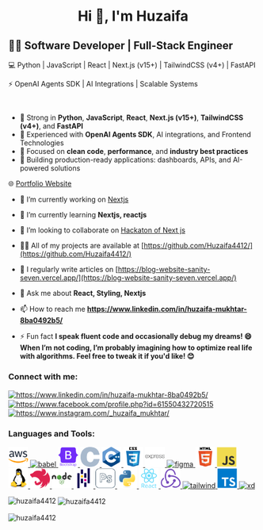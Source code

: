 <h1 align="center">Hi 👋, I'm Huzaifa</h1>
<h2>👨‍💻 Software Developer | Full-Stack Engineer</h2>

<p>💻 Python | JavaScript | React | Next.js (v15+) | TailwindCSS (v4+) | FastAPI</p>
<p>⚡ OpenAI Agents SDK | AI Integrations | Scalable Systems</p>

<br/>

<ul>
  <li>🔹 Strong in <b>Python</b>, <b>JavaScript</b>, <b>React</b>, <b>Next.js (v15+)</b>, <b>TailwindCSS (v4+)</b>, and <b>FastAPI</b></li>
  <li>🔹 Experienced with <b>OpenAI Agents SDK</b>, AI integrations, and Frontend Technologies</li>
  <li>🔹 Focused on <b>clean code</b>, <b>performance</b>, and <b>industry best practices</b></li>
  <li>🔹 Building production-ready applications: dashboards, APIs, and AI-powered solutions</li>
</ul>

<p>🌐 <a href="https://huzaifa-mukhtar-official.vercel.app" target="_blank">Portfolio Website</a></p>



- 🔭 I’m currently working on [Nextjs](aurabyns.store)

- 🌱 I’m currently learning **Nextjs, reactjs**

- 👯 I’m looking to collaborate on [Hackaton of Next js](https://hackaton-next-js.vercel.app/)

- 👨‍💻 All of my projects are available at [https://github.com/Huzaifa4412/](https://github.com/Huzaifa4412/)

- 📝 I regularly write articles on [https://blog-website-sanity-seven.vercel.app/](https://blog-website-sanity-seven.vercel.app/)

- 💬 Ask me about **React, Styling, Nextjs**

- 📫 How to reach me **https://www.linkedin.com/in/huzaifa-mukhtar-8ba0492b5/**

- ⚡ Fun fact **I speak fluent code and occasionally debug my dreams! 😄 When I’m not coding, I’m probably imagining how to optimize real life with algorithms. Feel free to tweak it if you'd like! 😊**

<h3 align="left">Connect with me:</h3>
<p align="left">
<a href="https://linkedin.com/in/https://www.linkedin.com/in/huzaifa-mukhtar-8ba0492b5/" target="blank"><img align="center" src="https://raw.githubusercontent.com/rahuldkjain/github-profile-readme-generator/master/src/images/icons/Social/linked-in-alt.svg" alt="https://www.linkedin.com/in/huzaifa-mukhtar-8ba0492b5/" height="30" width="40" /></a>
<a href="https://www.facebook.com/huzaifa.mukhtar.2025/" target="blank"><img align="center" src="https://raw.githubusercontent.com/rahuldkjain/github-profile-readme-generator/master/src/images/icons/Social/facebook.svg" alt="https://www.facebook.com/profile.php?id=61550432720515" height="30" width="40" /></a>
<a href="https://www.instagram.com/_huzaifa_mukhtar/" target="blank"><img align="center" src="https://raw.githubusercontent.com/rahuldkjain/github-profile-readme-generator/master/src/images/icons/Social/instagram.svg" alt="https://www.instagram.com/_huzaifa_mukhtar/" height="30" width="40" /></a>
</p>

<h3 align="left">Languages and Tools:</h3>
<p align="left"> <a href="https://aws.amazon.com" target="_blank" rel="noreferrer"> <img src="https://raw.githubusercontent.com/devicons/devicon/master/icons/amazonwebservices/amazonwebservices-original-wordmark.svg" alt="aws" width="40" height="40"/> </a> <a href="https://babeljs.io/" target="_blank" rel="noreferrer"> <img src="https://www.vectorlogo.zone/logos/babeljs/babeljs-icon.svg" alt="babel" width="40" height="40"/> </a> <a href="https://getbootstrap.com" target="_blank" rel="noreferrer"> <img src="https://raw.githubusercontent.com/devicons/devicon/master/icons/bootstrap/bootstrap-plain-wordmark.svg" alt="bootstrap" width="40" height="40"/> </a> <a href="https://www.cprogramming.com/" target="_blank" rel="noreferrer"> <img src="https://raw.githubusercontent.com/devicons/devicon/master/icons/c/c-original.svg" alt="c" width="40" height="40"/> </a> <a href="https://www.w3schools.com/cpp/" target="_blank" rel="noreferrer"> <img src="https://raw.githubusercontent.com/devicons/devicon/master/icons/cplusplus/cplusplus-original.svg" alt="cplusplus" width="40" height="40"/> </a> <a href="https://www.w3schools.com/css/" target="_blank" rel="noreferrer"> <img src="https://raw.githubusercontent.com/devicons/devicon/master/icons/css3/css3-original-wordmark.svg" alt="css3" width="40" height="40"/> </a> <a href="https://expressjs.com" target="_blank" rel="noreferrer"> <img src="https://raw.githubusercontent.com/devicons/devicon/master/icons/express/express-original-wordmark.svg" alt="express" width="40" height="40"/> </a> <a href="https://www.figma.com/" target="_blank" rel="noreferrer"> <img src="https://www.vectorlogo.zone/logos/figma/figma-icon.svg" alt="figma" width="40" height="40"/> </a> <a href="https://www.w3.org/html/" target="_blank" rel="noreferrer"> <img src="https://raw.githubusercontent.com/devicons/devicon/master/icons/html5/html5-original-wordmark.svg" alt="html5" width="40" height="40"/> </a> <a href="https://developer.mozilla.org/en-US/docs/Web/JavaScript" target="_blank" rel="noreferrer"> <img src="https://raw.githubusercontent.com/devicons/devicon/master/icons/javascript/javascript-original.svg" alt="javascript" width="40" height="40"/> </a> <a href="https://www.linux.org/" target="_blank" rel="noreferrer"> <img src="https://raw.githubusercontent.com/devicons/devicon/master/icons/linux/linux-original.svg" alt="linux" width="40" height="40"/> </a> <a href="https://nestjs.com/" target="_blank" rel="noreferrer"> <img src="https://raw.githubusercontent.com/devicons/devicon/master/icons/nestjs/nestjs-plain.svg" alt="nestjs" width="40" height="40"/> </a> <a href="https://nodejs.org" target="_blank" rel="noreferrer"> <img src="https://raw.githubusercontent.com/devicons/devicon/master/icons/nodejs/nodejs-original-wordmark.svg" alt="nodejs" width="40" height="40"/> </a> <a href="https://pandas.pydata.org/" target="_blank" rel="noreferrer"> <img src="https://raw.githubusercontent.com/devicons/devicon/2ae2a900d2f041da66e950e4d48052658d850630/icons/pandas/pandas-original.svg" alt="pandas" width="40" height="40"/> </a> <a href="https://www.photoshop.com/en" target="_blank" rel="noreferrer"> <img src="https://raw.githubusercontent.com/devicons/devicon/master/icons/photoshop/photoshop-line.svg" alt="photoshop" width="40" height="40"/> </a> <a href="https://www.python.org" target="_blank" rel="noreferrer"> <img src="https://raw.githubusercontent.com/devicons/devicon/master/icons/python/python-original.svg" alt="python" width="40" height="40"/> </a> <a href="https://reactjs.org/" target="_blank" rel="noreferrer"> <img src="https://raw.githubusercontent.com/devicons/devicon/master/icons/react/react-original-wordmark.svg" alt="react" width="40" height="40"/> </a> <a href="https://redux.js.org" target="_blank" rel="noreferrer"> <img src="https://raw.githubusercontent.com/devicons/devicon/master/icons/redux/redux-original.svg" alt="redux" width="40" height="40"/> </a> <a href="https://tailwindcss.com/" target="_blank" rel="noreferrer"> <img src="https://www.vectorlogo.zone/logos/tailwindcss/tailwindcss-icon.svg" alt="tailwind" width="40" height="40"/> </a> <a href="https://www.typescriptlang.org/" target="_blank" rel="noreferrer"> <img src="https://raw.githubusercontent.com/devicons/devicon/master/icons/typescript/typescript-original.svg" alt="typescript" width="40" height="40"/> </a> <a href="https://www.adobe.com/products/xd.html" target="_blank" rel="noreferrer"> <img src="https://cdn.worldvectorlogo.com/logos/adobe-xd.svg" alt="xd" width="40" height="40"/> </a> </p>

<p><img align="left" src="https://github-readme-stats.vercel.app/api/top-langs?username=huzaifa4412&show_icons=true&locale=en&layout=compact" alt="huzaifa4412" /></p>

<p>&nbsp;<img align="center" src="https://github-readme-stats.vercel.app/api?username=huzaifa4412&show_icons=true&locale=en" alt="huzaifa4412" /></p>

<p><img align="center" src="https://github-readme-streak-stats.herokuapp.com/?user=huzaifa4412&" alt="huzaifa4412" /></p>
